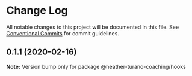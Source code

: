 # Change Log

All notable changes to this project will be documented in this file.
See [Conventional Commits](https://conventionalcommits.org) for commit guidelines.

## 0.1.1 (2020-02-16)

**Note:** Version bump only for package @heather-turano-coaching/hooks
